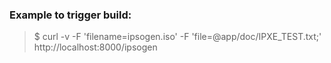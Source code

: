 ### Example to trigger build:

>$ curl -v -F 'filename=ipsogen.iso' -F 'file=@app/doc/IPXE_TEST.txt;'  http://localhost:8000/ipsogen